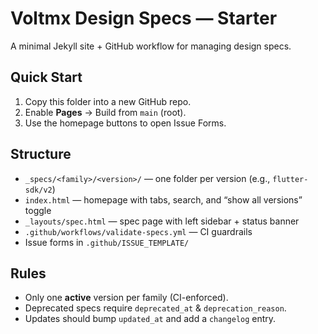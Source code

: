 # Voltmx Design Specs — Starter
A minimal Jekyll site + GitHub workflow for managing design specs.

## Quick Start
1. Copy this folder into a new GitHub repo.
2. Enable **Pages** → Build from `main` (root).
3. Use the homepage buttons to open Issue Forms.

## Structure
- `_specs/<family>/<version>/` — one folder per version (e.g., `flutter-sdk/v2`)
- `index.html` — homepage with tabs, search, and “show all versions” toggle
- `_layouts/spec.html` — spec page with left sidebar + status banner
- `.github/workflows/validate-specs.yml` — CI guardrails
- Issue forms in `.github/ISSUE_TEMPLATE/`

## Rules
- Only one **active** version per family (CI-enforced).
- Deprecated specs require `deprecated_at` & `deprecation_reason`.
- Updates should bump `updated_at` and add a `changelog` entry.
